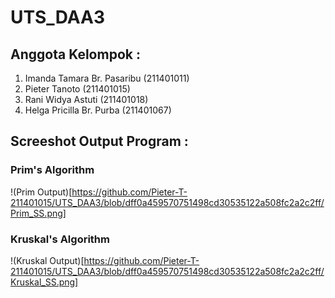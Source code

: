 # UTS_DAA3
## Anggota Kelompok :
1. Imanda Tamara Br. Pasaribu (211401011)
2. Pieter Tanoto (211401015)
3. Rani Widya Astuti (211401018)
4. Helga Pricilla Br. Purba (211401067)

## Screeshot Output Program :
### Prim's Algorithm
!(Prim Output)[https://github.com/Pieter-T-211401015/UTS_DAA3/blob/dff0a459570751498cd30535122a508fc2a2c2ff/Prim_SS.png]

### Kruskal's Algorithm
!(Kruskal Output)[https://github.com/Pieter-T-211401015/UTS_DAA3/blob/dff0a459570751498cd30535122a508fc2a2c2ff/Kruskal_SS.png]
